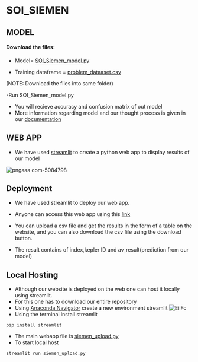 # SOI_SIEMEN

## MODEL
 
  #### Download the files:
   - Model= [SOI_Siemen_model.py](https://github.com/AdumaRishithReddy/SOI_SIEMEN/blob/1d07ff62cfc92c964513831fc840721ce30524bb/SOI_Siemen_model.py)
   
   - Training dataframe = [problem_dataaset.csv](https://github.com/AdumaRishithReddy/SOI_SIEMEN/blob/1d07ff62cfc92c964513831fc840721ce30524bb/problem_dataset.csv)
  
  (NOTE: Download the files into same folder)
  
  -Run SOI_Siemen_model.py
   - You will recieve accuracy and confusion matrix of out model
   - More information regarding model and our thought process is given in our [documentation](https://github.com/AdumaRishithReddy/SOI_SIEMEN/blob/1254e8a0837894448f5f3dfe37dfe7c86ae5497c/documentation.pdf)
 
## WEB APP
 
  - We have used [streamlit](streamlit.io) to create a python web app to display results of our model
  <!-- Images -->
  ![pngaaa com-5084798](https://user-images.githubusercontent.com/96329626/173229393-00d26f18-0cf7-43c2-8556-285abfa04cb7.png)
   
 ## Deployment

   - We have used streamlit to deploy our web app.
  
   - Anyone can access this web app using this [link](https://share.streamlit.io/adumarishithreddy/soi_siemen/main/siemen_upload.py)
  
   - You can upload a csv file and get the results in the form of a table on the website, and you can also download the csv file using the download button.
  
   - The result contains of index,kepler ID and av_result(prediction from our model)

  ## Local Hosting 

   - Although our website is deployed on the web one can host it locally using streamlit.
   -  For this one has to download our entire repository
   -  Using [Anaconda Navigator](https://www.anaconda.com/products/distribution#windows) create a new environment streamlit
    ![EiiFc](https://user-images.githubusercontent.com/96329626/173228228-832d3f42-985c-4786-b730-094bcf462588.png)
   -  Using the terminal install streamlit
   ```
   pip install streamlit
   ```
   - The main webapp file is [siemen_upload.py](https://github.com/AdumaRishithReddy/SOI_SIEMEN/blob/73b78a6e2c27142bfc0c6797b52b28f1183a17a6/siemen_upload.py)
   - To start local host
   ```
   streamlit run siemen_upload.py
   ```


